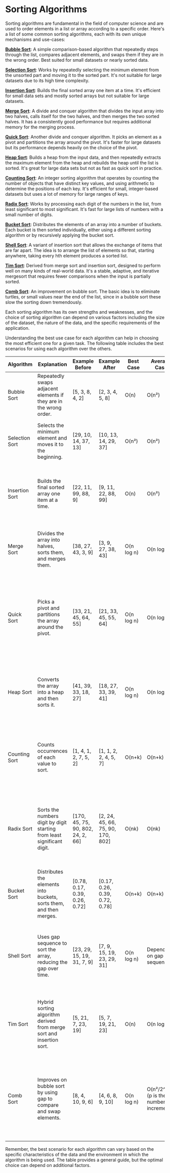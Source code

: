 # Sorting Algorithms

Sorting algorithms are fundamental in the field of computer science and are used to order elements in a list or array according to a specific order. Here's a list of some common sorting algorithms, each with its own unique mechanisms and use-cases:

**[Bubble Sort](https://github.com/Pete-ComSci/sorting_algorithms/tree/aee04d6e5bee71c9db49c54d927f4909a6b335ac/bubble_sort)**: A simple comparison-based algorithm that repeatedly steps through the list, compares adjacent elements, and swaps them if they are in the wrong order. Best suited for small datasets or nearly sorted data.

**[Selection Sort](https://github.com/Pete-ComSci/sorting_algorithms/tree/aee04d6e5bee71c9db49c54d927f4909a6b335ac/selection_sort)**: Works by repeatedly selecting the minimum element from the unsorted part and moving it to the sorted part. It's not suitable for large datasets due to its high time complexity.

**[Insertion Sort](https://github.com/Pete-ComSci/sorting_algorithms/tree/aee04d6e5bee71c9db49c54d927f4909a6b335ac/insertion_sort)**: Builds the final sorted array one item at a time. It's efficient for small data sets and mostly sorted arrays but not suitable for large datasets.

**[Merge Sort](https://github.com/Pete-ComSci/sorting_algorithms/tree/aee04d6e5bee71c9db49c54d927f4909a6b335ac/merge_sort)**: A divide and conquer algorithm that divides the input array into two halves, calls itself for the two halves, and then merges the two sorted halves. It has a consistently good performance but requires additional memory for the merging process.

**[Quick Sort](https://github.com/Pete-ComSci/sorting_algorithms/tree/aee04d6e5bee71c9db49c54d927f4909a6b335ac/quick_sort)**: Another divide and conquer algorithm. It picks an element as a pivot and partitions the array around the pivot. It's faster for large datasets but its performance depends heavily on the choice of the pivot.

**[Heap Sort](https://github.com/Pete-ComSci/sorting_algorithms/tree/aee04d6e5bee71c9db49c54d927f4909a6b335ac/heap_sort)**: Builds a heap from the input data, and then repeatedly extracts the maximum element from the heap and rebuilds the heap until the list is sorted. It's great for large data sets but not as fast as quick sort in practice.

**[Counting Sort](https://github.com/Pete-ComSci/sorting_algorithms/tree/aee04d6e5bee71c9db49c54d927f4909a6b335ac/counting_sort)**: An integer sorting algorithm that operates by counting the number of objects that have distinct key values, and using arithmetic to determine the positions of each key. It's efficient for small, integer-based datasets but uses a lot of memory for large ranges of keys.

**[Radix Sort](https://github.com/Pete-ComSci/sorting_algorithms/tree/aee04d6e5bee71c9db49c54d927f4909a6b335ac/radix_sort)**: Works by processing each digit of the numbers in the list, from least significant to most significant. It's fast for large lists of numbers with a small number of digits.

**[Bucket Sort](https://github.com/Pete-ComSci/sorting_algorithms/tree/aee04d6e5bee71c9db49c54d927f4909a6b335ac/bucket_sort)**: Distributes the elements of an array into a number of buckets. Each bucket is then sorted individually, either using a different sorting algorithm or by recursively applying the bucket sort.

**[Shell Sort](https://github.com/Pete-ComSci/sorting_algorithms/tree/aee04d6e5bee71c9db49c54d927f4909a6b335ac/shell_sort)**: A variant of insertion sort that allows the exchange of items that are far apart. The idea is to arrange the list of elements so that, starting anywhere, taking every hth element produces a sorted list.

**[Tim Sort](https://github.com/Pete-ComSci/sorting_algorithms/tree/aee04d6e5bee71c9db49c54d927f4909a6b335ac/tim_sort)**: Derived from merge sort and insertion sort, designed to perform well on many kinds of real-world data. It's a stable, adaptive, and iterative mergesort that requires fewer comparisons when the input is partially sorted.

**[Comb Sort](https://github.com/Pete-ComSci/sorting_algorithms/tree/aee04d6e5bee71c9db49c54d927f4909a6b335ac/comb_sort)**: An improvement on bubble sort. The basic idea is to eliminate turtles, or small values near the end of the list, since in a bubble sort these slow the sorting down tremendously.

Each sorting algorithm has its own strengths and weaknesses, and the choice of sorting algorithm can depend on various factors including the size of the dataset, the nature of the data, and the specific requirements of the application.

Understanding the best use case for each algorithm can help in choosing the most efficient one for a given task.
The following table includes the best scenarios for using each algorithm over the others. 

| Algorithm     | Explanation   | Example Before | Example After | Best Case | Average Case | Worst Case | Best Usage Scenario |
|---------------|---------------|----------------|---------------|-----------|--------------|------------|---------------------|
| Bubble Sort   | Repeatedly swaps adjacent elements if they are in the wrong order. | [5, 3, 8, 4, 2] | [2, 3, 4, 5, 8] | O(n) | O(n²) | O(n²) | Small datasets or when data is almost sorted. Easy to implement. |
| Selection Sort | Selects the minimum element and moves it to the beginning. | [29, 10, 14, 37, 13] | [10, 13, 14, 29, 37] | O(n²) | O(n²) | O(n²) | Small datasets. Not influenced by the order of data (stable time complexity). |
| Insertion Sort | Builds the final sorted array one item at a time. | [22, 11, 99, 88, 9] | [9, 11, 22, 88, 99] | O(n) | O(n²) | O(n²) | Small or nearly sorted datasets. Useful for data sets that are continuously being added to. |
| Merge Sort     | Divides the array into halves, sorts them, and merges them. | [38, 27, 43, 3, 9] | [3, 9, 27, 38, 43] | O(n log n) | O(n log n) | O(n log n) | Large datasets. Ensures stable sort and consistent O(n log n) performance. |
| Quick Sort     | Picks a pivot and partitions the array around the pivot. | [33, 21, 45, 64, 55] | [21, 33, 45, 55, 64] | O(n log n) | O(n log n) | O(n²) | Large datasets where average case O(n log n) performance is acceptable. Not stable but can be quick with good pivot selection. |
| Heap Sort      | Converts the array into a heap and then sorts it. | [41, 39, 33, 18, 27] | [18, 27, 33, 39, 41] | O(n log n) | O(n log n) | O(n log n) | Large datasets. Good when you need guaranteed O(n log n) performance without extra space for merge sort. |
| Counting Sort  | Counts occurrences of each value to sort. | [1, 4, 1, 2, 7, 5, 2] | [1, 1, 2, 2, 4, 5, 7] | O(n+k) | O(n+k) | O(n+k) | Small integer range (k) relative to the number of items (n). Very efficient when k is not significantly greater than n. |
| Radix Sort     | Sorts the numbers digit by digit starting from least significant digit. | [170, 45, 75, 90, 802, 24, 2, 66] | [2, 24, 45, 66, 75, 90, 170, 802] | O(nk) | O(nk) | O(nk) | Large datasets with a fixed size of elements (like fixed-length integers). Efficient when the number of digits (k) is less. |
| Bucket Sort    | Distributes the elements into buckets, sorts them, and then merges. | [0.78, 0.17, 0.39, 0.26, 0.72] | [0.17, 0.26, 0.39, 0.72, 0.78] | O(n+k) | O(n+k) | O(n²) | When input is uniformly distributed over a range. Works well for floating point numbers. |
| Shell Sort     | Uses gap sequence to sort the array, reducing the gap over time. | [23, 29, 15, 19, 31, 7, 9] | [7, 9, 15, 19, 23, 29, 31] | O(n log n) | Depends on gap sequence | O(n²) | Medium to large datasets where a more complex algorithm like quick sort or merge sort is not as efficient. |
| Tim Sort       | Hybrid sorting algorithm derived from merge sort and insertion sort. | [5, 21, 7, 23, 19] | [5, 7, 19, 21, 23] | O(n) | O(n log n) | O(n log n) | Datasets that are partially sorted or have a lot of repeated elements. Great default choice for sorting objects. |
| Comb Sort      | Improves on bubble sort by using gap to compare and swap elements. | [8, 4, 10, 9, 6] | [4, 6, 8, 9, 10] | O(n log n) | O(n²/2^p) (p is the number of increments) | O(n²) | Larger datasets where bubble sort is too slow. Good when you want to avoid using extra space and need something simpler than quick sort. |

Remember, the best scenario for each algorithm can vary based on the specific characteristics of the data and the environment in which the algorithm is being used. The table provides a general guide, but the optimal choice can depend on additional factors.

